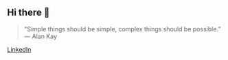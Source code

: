 ## Hi there 👋

> “Simple things should be simple, complex things should be possible.” — Alan Kay

[LinkedIn](https://www.linkedin.com/in/ledesma-ivan/)
